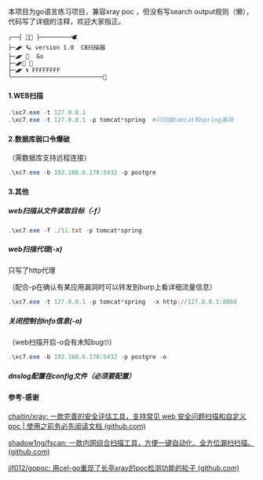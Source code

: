 

本项目为go语言练习项目，兼容xray poc ，但没有写search output规则（懒），代码写了详细的注释，欢迎大家指正。



```
┌──┤ 🐸🐲 ├─────────🕊️
├─◢◤ 🪐 version 1.0  CB扫描器
├─◢◤ 📌  Go 
├─◢◤🌊 🥲 
├─◢◤ 🌀 FFFFFFFF
└──────────────────────────👻
```



#### 1.WEB扫描

```powershell
.\xc7.exe -t 127.0.0.1                
.\xc7.exe -t 127.0.0.1 -p tomcat*spring  #只扫描tomcat和spring漏洞
```

#### 2.数据库弱口令爆破

（需数据库支持远程连接）

```powershell
.\xc7.exe -b 192.168.6.178:5432 -p postgre
```

#### 3.其他

##### web扫描从文件读取目标（-f）

```powershell
.\xc7.exe -f ./11.txt -p tomcat*spring 
```

##### web扫描代理(-x)

只写了http代理

（配合-p在确认有某应用漏洞时可以转发到burp上看详细流量信息）

```powershell
.\xc7.exe -t 127.0.0.1 -p tomcat*spring  -x http://127.0.0.1:8080
```

##### 关闭控制台info信息(-o)

（web扫描开启-o会有未知bug🙄）

```powershell
.\xc7.exe -b 192.168.6.178:5432 -p postgre -o
```

##### dnslog配置在config文件（必须要配置）



#### 参考-感谢

[chaitin/xray: 一款完善的安全评估工具，支持常见 web 安全问题扫描和自定义 poc | 使用之前务必先阅读文档 (github.com)](https://github.com/chaitin/xray)

[shadow1ng/fscan: 一款内网综合扫描工具，方便一键自动化、全方位漏扫扫描。 (github.com)](https://github.com/shadow1ng/fscan)

[jjf012/gopoc: 用cel-go重现了长亭xray的poc检测功能的轮子 (github.com)](https://github.com/jjf012/gopoc)

